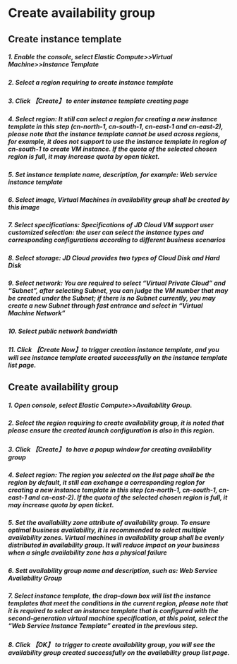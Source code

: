 
# Create availability group

## Create instance template

##### 1. Enable the console, select Elastic Compute>>Virtual Machine>>Instance Template
##### 2. Select a region requiring to create instance template
##### 3. Click 【Create】 to enter instance template creating page
##### 4. Select region: It still can select a region for creating a new instance template in this step (cn-north-1, cn-south-1, cn-east-1 and cn-east-2), please note that the instance template cannot be used across regions, for example, it does not support to use the instance template in region of cn-south-1 to create VM instance. If the quota of the selected chosen region is full, it may increase quota by open ticket.
##### 5. Set instance template name, description, for example: Web service instance template
##### 6. Select image, Virtual Machines in availability group shall be created by this image
##### 7. Select specifications: Specifications of JD Cloud VM support user customized selection: the user can select the instance types and corresponding configurations according to different business scenarios
##### 8. Select storage: JD Cloud provides two types of Cloud Disk and Hard Disk
##### 9. Select network: You are required to select “Virtual Private Cloud” and “Subnet”, after selecting Subnet, you can judge the VM number that may be created under the Subnet; if there is no Subnet currently, you may create a new Subnet through fast entrance and select in “Virtual Machine Network”
##### 10. Select public network bandwidth
##### 11. Click 【Create Now】to trigger creation instance template, and you will see instance template created successfully on the instance template list page.

## Create availability group

##### 1. Open console, select Elastic Compute>>Availability Group.
##### 2. Select the region requiring to create availability group, it is noted that please ensure the created launch configuration is also in this region.
##### 3. Click 【Create】 to have a popup window for creating availability group
##### 4. Select region: The region you selected on the list page shall be the region by default, it still can exchange a corresponding region for creating a new instance template in this step (cn-north-1, cn-south-1, cn-east-1 and cn-east-2). If the quota of the selected chosen region is full, it may increase quota by open ticket.
##### 5. Set the availability zone attribute of availability group. To ensure optimal business availability, it is recommended to select multiple availability zones. Virtual machines in availability group shall be evenly distributed in availability group. It will reduce impact on your business when a single availability zone has a physical failure
##### 6. Sett availability group name and description, such as: Web Service Availability Group
##### 7. Select instance template, the drop-down box will list the instance templates that meet the conditions in the current region, please note that it is required to select an instance template that is configured with the second-generation virtual machine specification, at this point, select the “Web Service Instance Template” created in the previous step.
##### 8. Click 【OK】 to trigger to create availability group, you will see the availability group created successfully on the availability group list page.

